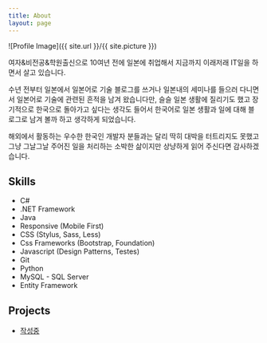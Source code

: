 ```yaml
---
title: About
layout: page
---
```

![Profile Image]({{ site.url }}/{{ site.picture }})

<p>여자&비전공&학원출신으로 10여년 전에 일본에 취업해서 지금까지 이래저래 IT일을 하면서 살고 있습니다.</p>

<p>수년 전부터 일본에서 일본어로 기술 블로그를 쓰거나 일본내의 세미나를 들으러 다니면서 일본어로 기술에 관련된 흔적을 남겨 왔습니다만, 슬슬 일본 생활에 질리기도 했고 장기적으로 한국으로 돌아가고 싶다는 생각도 들어서 한국어로 일본 생활과 일에 대해 블로그로 남겨 볼까 하고 생각하게 되었습니다.</p>

<p>해외에서 활동하는 우수한 한국인 개발자 분들과는 달리 딱히 대박을 터트리지도 못했고 그냥 그날그날 주어진 일을 처리하는 소박한 삶이지만 상냥하게 읽어 주신다면 감사하겠습니다.</p>


<h2>Skills</h2>

<ul class="skill-list">
	<li>C#</li>
	<li>.NET Framework</li>
	<li>Java</li>
	<li>Responsive (Mobile First)</li>
	<li>CSS (Stylus, Sass, Less)</li>
	<li>Css Frameworks (Bootstrap, Foundation)</li>
	<li>Javascript (Design Patterns, Testes)</li>
	<li>Git</li>
	<li>Python</li>
	<li>MySQL - SQL Server</li>
	<li>Entity Framework</li>
</ul>

<h2>Projects</h2>

<ul>
	<li><a href="https://github.com/">작성중</a></li>
</ul>
